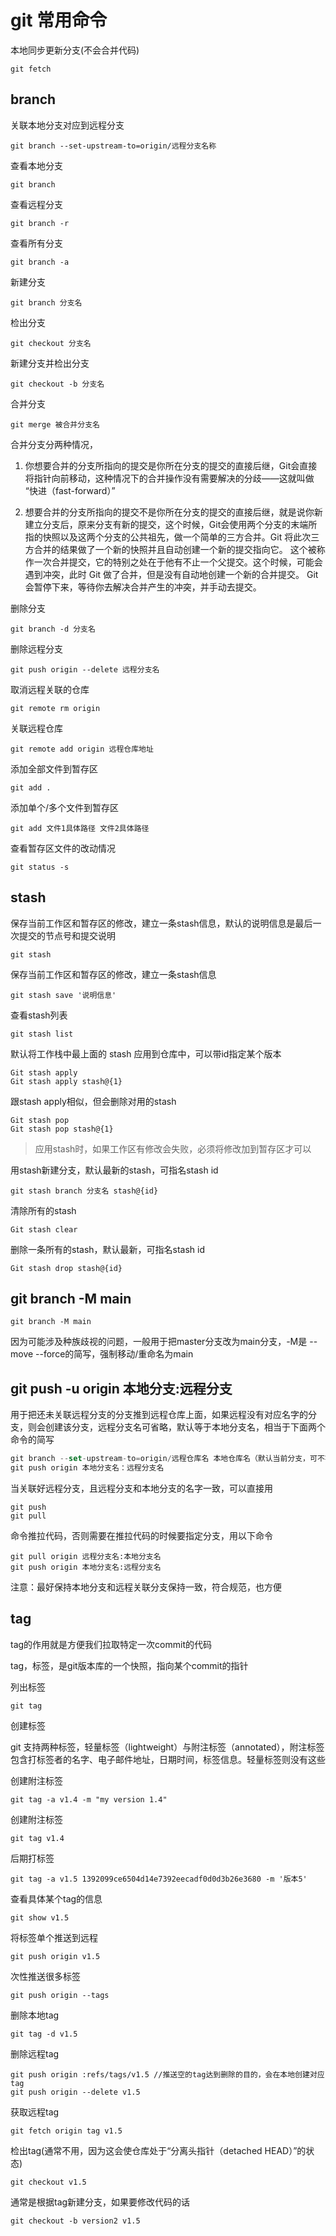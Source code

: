 # git 常用命令

本地同步更新分支(不会合并代码)

```shell
git fetch
```

## branch

关联本地分支对应到远程分支

```shell
git branch --set-upstream-to=origin/远程分支名称
```

查看本地分支

```shell
git branch
```

查看远程分支

```shell
git branch -r
```

查看所有分支

```shell
git branch -a
```

新建分支

```shell
git branch 分支名
```

检出分支

```shell
git checkout 分支名
```

新建分支并检出分支

```shell
git checkout -b 分支名
```

合并分支

```shell
git merge 被合并分支名
```

合并分支分两种情况，

1. 你想要合并的分支所指向的提交是你所在分支的提交的直接后继，Git会直接将指针向前移动，这种情况下的合并操作没有需要解决的分歧——这就叫做 “快进（fast-forward）”

2. 想要合并的分支所指向的提交不是你所在分支的提交的直接后继，就是说你新建立分支后，原来分支有新的提交，这个时候，Git会使用两个分支的末端所指的快照以及这两个分支的公共祖先，做一个简单的三方合并。Git 将此次三方合并的结果做了一个新的快照并且自动创建一个新的提交指向它。 这个被称作一次合并提交，它的特别之处在于他有不止一个父提交。这个时候，可能会遇到冲突，此时 Git 做了合并，但是没有自动地创建一个新的合并提交。 Git 会暂停下来，等待你去解决合并产生的冲突，并手动去提交。

删除分支

```shell
git branch -d 分支名
```

删除远程分支

```shell
git push origin --delete 远程分支名
```

取消远程关联的仓库

```shell
git remote rm origin
```

关联远程仓库

```shell
git remote add origin 远程仓库地址
```

添加全部文件到暂存区

```shell
git add .
```

添加单个/多个文件到暂存区

```shell
git add 文件1具体路径 文件2具体路径
```

查看暂存区文件的改动情况

```shell
git status -s
```

## stash

保存当前工作区和暂存区的修改，建立一条stash信息，默认的说明信息是最后一次提交的节点号和提交说明

```shell
git stash
```

保存当前工作区和暂存区的修改，建立一条stash信息

```shell
git stash save '说明信息'
```

查看stash列表

```shell
git stash list
```

默认将工作栈中最上面的 stash 应用到仓库中，可以带id指定某个版本

```shell
Git stash apply
Git stash apply stash@{1}
```

跟stash apply相似，但会删除对用的stash

```shell
Git stash pop
Git stash pop stash@{1}
```

> 应用stash时，如果工作区有修改会失败，必须将修改加到暂存区才可以

用stash新建分支，默认最新的stash，可指名stash id

```shell
git stash branch 分支名 stash@{id}
```

清除所有的stash

```shell
Git stash clear
```

删除一条所有的stash，默认最新，可指名stash id

```shell
Git stash drop stash@{id}
```

## git branch -M main

```shell
git branch -M main
```

因为可能涉及种族歧视的问题，一般用于把master分支改为main分支，-M是 --move --force的简写，强制移动/重命名为main

## git push -u origin 本地分支:远程分支

用于把还未关联远程分支的分支推到远程仓库上面，如果远程没有对应名字的分支，则会创建该分支，远程分支名可省略，默认等于本地分支名，相当于下面两个命令的简写

```js
git branch --set-upstream-to=origin/远程仓库名 本地仓库名（默认当前分支，可不写）
git push origin 本地分支名：远程分支名
```

当关联好远程分支，且远程分支和本地分支的名字一致，可以直接用

```shell
git push
git pull
```

命令推拉代码，否则需要在推拉代码的时候要指定分支，用以下命令

```shell
git pull origin 远程分支名:本地分支名
git push origin 本地分支名:远程分支名
```

注意：最好保持本地分支和远程关联分支保持一致，符合规范，也方便

## tag

tag的作用就是方便我们拉取特定一次commit的代码

tag，标签，是git版本库的一个快照，指向某个commit的指针

列出标签

```shell
git tag
```

创建标签

git 支持两种标签，轻量标签（lightweight）与附注标签（annotated），附注标签包含打标签者的名字、电子邮件地址，日期时间，标签信息。轻量标签则没有这些

创建附注标签

```shell
git tag -a v1.4 -m "my version 1.4"
```

创建附注标签

```shell
git tag v1.4
```

后期打标签

```shell
git tag -a v1.5 1392099ce6504d14e7392eecadf0d0d3b26e3680 -m '版本5'
```

查看具体某个tag的信息

```shell
git show v1.5
```

将标签单个推送到远程

```shell
git push origin v1.5
```

次性推送很多标签

```shell
git push origin --tags
```

删除本地tag

```shell
git tag -d v1.5
```

删除远程tag

```shell
git push origin :refs/tags/v1.5 //推送空的tag达到删除的目的，会在本地创建对应tag
git push origin --delete v1.5
```

获取远程tag

```shell
git fetch origin tag v1.5
```

检出tag(通常不用，因为这会使仓库处于“分离头指针（detached HEAD）”的状态)

```shell
git checkout v1.5
```

通常是根据tag新建分支，如果要修改代码的话

```shell
git checkout -b version2 v1.5
```

